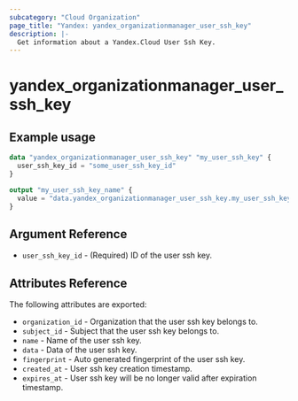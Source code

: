 ```yaml
---
subcategory: "Cloud Organization"
page_title: "Yandex: yandex_organizationmanager_user_ssh_key"
description: |-
  Get information about a Yandex.Cloud User Ssh Key.
---
```



# yandex_organizationmanager_user_ssh_key




## Example usage

```terraform
data "yandex_organizationmanager_user_ssh_key" "my_user_ssh_key" {
  user_ssh_key_id = "some_user_ssh_key_id"
}

output "my_user_ssh_key_name" {
  value = "data.yandex_organizationmanager_user_ssh_key.my_user_ssh_key.name"
}
```

## Argument Reference

* `user_ssh_key_id` - (Required) ID of the user ssh key.

## Attributes Reference

The following attributes are exported:

* `organization_id` - Organization that the user ssh key belongs to.
* `subject_id` - Subject that the user ssh key belongs to.
* `name` - Name of the user ssh key.
* `data` - Data of the user ssh key.
* `fingerprint` - Auto generated fingerprint of the user ssh key.
* `created_at` - User ssh key creation timestamp.
* `expires_at` - User ssh key will be no longer valid after expiration timestamp.
